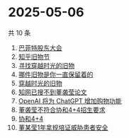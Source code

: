 # 2025-05-06

共 10 条

<!-- BEGIN ZHIHUSEARCH -->
<!-- 最后更新时间 Tue May 06 2025 09:19:13 GMT+0800 (China Standard Time) -->

1. [巴菲特股东大会](https://www.zhihu.com/search?q=巴菲特股东大会)
1. [知乎旧物节](https://www.zhihu.com/search?q=知乎旧物节)
1. [寻找穿越时光的旧物](https://www.zhihu.com/search?q=寻找穿越时光的旧物)
1. [哪件旧物是你一直保留着的](https://www.zhihu.com/search?q=哪件旧物是你一直保留着的)
1. [穿越时光的旧物](https://www.zhihu.com/search?q=穿越时光的旧物)
1. [知网已搜不到董袭莹论文](https://www.zhihu.com/search?q=知网已搜不到董袭莹论文)
1. [OpenAI 将为 ChatGPT 增加购物功能](https://www.zhihu.com/search?q=OpenAI%20将为%20ChatGPT%20增加购物功能)
1. [董袭莹不符合协和4+4招生要求](https://www.zhihu.com/search?q=董袭莹不符合协和4+4招生要求)
1. [协和4+4](https://www.zhihu.com/search?q=协和4+4)
1. [董某莹1年拿规培证威胁患者安全](https://www.zhihu.com/search?q=董某莹1年拿规培证威胁患者安全)

<!-- END ZHIHUSEARCH -->
